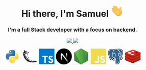 
<div >
</div>

<h1 align="center">Hi there, I'm Samuel <img src="https://raw.githubusercontent.com/ABSphreak/ABSphreak/master/gifs/Hi.gif" width="40" /></h1>
<h3 align="center">I'm a full Stack developer with a focus on backend. </h3>

<p align='center'>
   <a href="https://www.linkedin.com/in/samuel-ironkwe/">
     <img height="30" src="https://github.com/yusuf8ahmed/mayHemant/blob/master/linkedin.png?raw=true">
  </a>
   
  <a href="https://x.com/csi0x">
    <img height="30" src="https://github.com/yusuf8ahmed/mayHemant/blob/master/twitter.png?raw=true">
  </a>
</p>

<div align="center">   
   <img src='https://github.com/devicons/devicon/blob/master/icons/python/python-original.svg' width='50'/> 
   <img src='https://github.com/devicons/devicon/blob/master/icons/flask/flask-original.svg' width='50'/>  
   <img src='https://github.com/devicons/devicon/blob/master/icons/typescript/typescript-original.svg' width='50'/> 
   <img src='https://github.com/devicons/devicon/blob/master/icons/nextjs/nextjs-original.svg' width='50'/> 
   <img src='https://github.com/devicons/devicon/blob/master/icons/nodejs/nodejs-original.svg' width='50'/> 
   <img src='https://github.com/devicons/devicon/blob/master/icons/javascript/javascript-plain.svg' width='50'/> 
   <img src='https://github.com/devicons/devicon/blob/master/icons/postgresql/postgresql-original.svg' width='50'/> 
   <img src='https://github.com/devicons/devicon/blob/master/icons/redis/redis-original.svg' width='50'/>    
</div>

<br>
